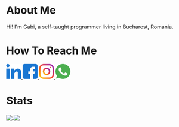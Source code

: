 # About Me

Hi! I'm Gabi, a self-taught programmer living in Bucharest, Romania.

# How To Reach Me
<a href = "https://www.linkedin.com/in/florin-gabriel-abagiu-08090361/">
    <img src = "Logos/LinkedIn.png" width = "auto" height = "40px" target="_blank" />
</a>

<a href = "https://www.facebook.com/profile.php?id=100001690123775">
    <img src = "Logos/Facebook.png" width = "auto" height = "40px" target="_blank" />
</a>

<a href = "https://www.instagram.com/floringabriel__/?hl=ro">
    <img src = "Logos/Instagram.png" width = "auto" height = "40px" target="_blank" />
</a>

<a href = "https://wa.me/+40769472357">
    <img src = "Logos/WhatsApp.png" width = "auto" height = "40px" target="_blank"/>
</a>


# Stats

<a href = "https://github.com/gaby911?tab=repositories">
  <img src = "https://github-readme-stats.vercel.app/api?username=gaby911&count_private=true&show_icons=true&theme=dark&include_all_commits=true&custom_title=Gabi's Github Stats" align = "center" />
</a>

<a href = "https://github.com/gaby911?tab=repositories">
  <img src = "https://github-readme-stats.vercel.app/api/top-langs/?username=gaby911&langs_count=10&theme=dark&layout=compact&card_width=270" align = "center" />
</a>
